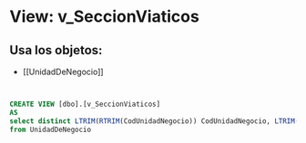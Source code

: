 # View: v_SeccionViaticos

## Usa los objetos:
- [[UnidadDeNegocio]]

```sql


CREATE VIEW [dbo].[v_SeccionViaticos]
AS
select distinct LTRIM(RTRIM(CodUnidadNegocio)) CodUnidadNegocio, LTRIM(RTRIM(CodCentro)) CodCentro, LTRIM(RTRIM(CodSeccion)) CodSeccion, NombreSeccion 
from UnidadDeNegocio

```
